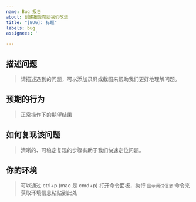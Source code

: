```yaml
---
name: Bug 报告
about: 创建报告帮助我们改进
title: "[BUG]: 标题"
labels: bug
assignees: ''

---
```


## 描述问题

> 请描述遇到的问题，可以添加录屏或截图来帮助我们更好地理解问题。

## 预期的行为

> 正常操作下的期望结果

## 如何复现该问题

> 清晰的、可稳定复现的步骤有助于我们快速定位问题。

## 你的环境

> 可以通过 ctrl+p (mac 是 cmd+p) 打开命令面板，执行 `显示调试信息` 命令来获取环境信息粘贴到此处
